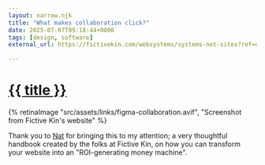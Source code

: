```yaml
---
layout: narrow.njk
title: "What makes collaboration click?"
date: 2025-07-07T09:18:44+0000
tags: [design, software]
external_url: https://fictivekin.com/websystems/systems-not-sites?ref=daniel.pizza

---
```


<h1><a href="{{ external_url }}">{{ title }}</a></h1>

{% retinaImage "src/assets/links/figma-collaboration.avif", "Screenshot from Fictive Kin's website" %}

Thank you to [Nat](http://ndevalliere.com/?ref=daniel.pizza "Nathalie de Valliere") for bringing this to my attention; a very thoughtful handbook created by the folks at Fictive Kin, on how you can transform your website into an "ROI-generating money machine".
